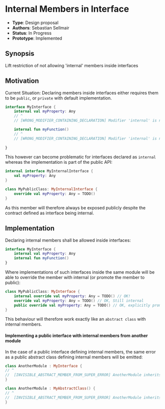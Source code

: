 # Internal Members in Interface

* **Type**: Design proposal
* **Authors**: Sebastian Sellmair
* **Status**: In Progress
* **Prototype**: Implemented

## Synopsis

Lift restriction of not allowing 'internal' members inside interfaces

## Motivation

Current Situation: Declaring members inside interfaces either requires them to be `public`, or `private` with default
implementation.

```kotlin
interface MyInterface {
    internal val myProperty: Any
    // ^
    // [WRONG_MODIFIER_CONTAINING_DECLARATION] Modifier 'internal' is not applicable inside 'interface'

    internal fun myFunction()
    // ^
    // [WRONG_MODIFIER_CONTAINING_DECLARATION] Modifier 'internal' is not applicable inside 'interface'
    
}
```

This however can become problematic for interfaces declared as `internal` whereas the implementation is part of the
public API: 

```kotlin
internal interface MyInternalInterface {
    val myProperty: Any
}

class MyPublicClass: MyInternalInterface {
    override val myProperty: Any = TODO()
} 
```

As this member will therefore always be exposed publicly despite the contract defined as interface being internal. 


## Implementation
Declaring internal members shall be allowed inside interfaces:

```kotlin
interface MyInterface {
    internal val myProperty: Any
    internal fun myFunction()
}
```

Where implementations of such interfaces inside the same module will be able to override the member
with internal (or promote the member to public):

```kotlin
class MyPublicClass: MyInterface {
    internal override val myProperty: Any = TODO() // OK!
    override val myProperty: Any = TODO() // OK, Still internal
    public override val myProperty: Any = TODO() // OK, explicitly promoted to public
} 
```

This behaviour will therefore work exactly like an `abstract class` with internal members.


#### Implementing a public interface with internal members from another module
In the case of a public interface defining internal members, the same error as a public abstract class defining
internal members will be emitted:

```kotlin
class AnotherModule : MyInterface {
// ^
//  [INVISIBLE_ABSTRACT_MEMBER_FROM_SUPER_ERROR] AnotherModule inherits invisible abstract members: internal abstract val myProperty: Any
}

class AnotherModule : MyAbstractClass() {
// ^
//  [INVISIBLE_ABSTRACT_MEMBER_FROM_SUPER_ERROR] AnotherModule inherits invisible abstract members: internal abstract val myProperty: Any
}
```